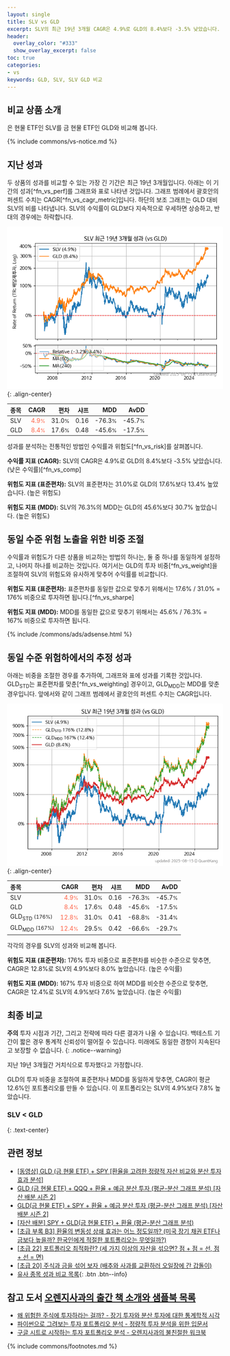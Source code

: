 ```yaml
---
layout: single
title: SLV vs GLD
excerpt: SLV의 최근 19년 3개월 CAGR은 4.9%로 GLD의 8.4%보다 -3.5% 낮았습니다.
header:
  overlay_color: "#333"
  show_overlay_excerpt: false
toc: true
categories:
- vs
keywords: GLD, SLV, SLV GLD 비교
---
```


## 비교 상품 소개


은 현물 ETF인 SLV를 금 현물 ETF인 GLD와 비교해 봅니다.



{% include commons/vs-notice.md %}

## 지난 성과

두 상품의 성과를 비교할 수 있는 가장 긴 기간은 최근 19년 3개월입니다. 아래는 이 기간의 성과[^fn_vs_perf]를 그래프와 표로 나타낸 것입니다.
그래프 범례에서 괄호안의 퍼센트 수치는 CAGR[^fn_vs_cagr_metric]입니다.
하단의 보조 그래프는 GLD 대비 SLV의 비를 나타냅니다.
SLV의 수익률이 GLD보다 지속적으로 우세하면 상승하고, 반대의 경우에는 하락합니다.

![SLV](/vs/images/slv-vs-gld_dual.png){: .align-center}

| **종목** | **CAGR** | **편차** | **샤프** | **MDD** | **AvDD** |
| :------------ | ------: | -----------: | -------: | ------: | -------: |
| SLV | <span style="color: tomato">4.9<small>%</small></span> | 31.0<small>%</small> | 0.16 | -76.3<small>%</small> | -45.7<small>%</small> |
| GLD | <span style="color: tomato">8.4<small>%</small></span> | 17.6<small>%</small> | 0.48 | -45.6<small>%</small> | -17.5<small>%</small> |

<!-- more -->


성과를 분석하는 전통적인 방법인 수익률과 위험도[^fn_vs_risk]를 살펴봅니다.

**수익률 지표 (CAGR):** SLV의 CAGR은 4.9%로 GLD의 8.4%보다 -3.5% 낮았습니다. (낮은 수익률)[^fn_vs_comp]

**위험도 지표 (표준편차):** SLV의 표준편차는 31.0%로 GLD의 17.6%보다 13.4% 높았습니다. (높은 위험도)

**위험도 지표 (MDD):** SLV의 76.3%의 MDD는 GLD의 45.6%보다 30.7% 높았습니다. (높은 위험도)



## 동일 수준 위험 노출을 위한 비중 조절

수익률과 위험도가 다른 상품을 비교하는 방법의 하나는, 둘 중 하나를 동일하게 설정하고, 나머지 하나를 비교하는 것입니다.
여기서는 GLD의 투자 비중[^fn_vs_weight]을 조절하여 SLV의 위험도와 유사하게 맞추어 수익률를 비교합니다.

**위험도 지표 (표준편차):** 표준편차를 동일한 값으로 맞추기 위해서는 17.6% / 31.0% = 176% 비중으로 투자하면 됩니다.[^fn_vs_sharpe]

**위험도 지표 (MDD):** MDD를 동일한 값으로 맞추기 위해서는 45.6% / 76.3% = 167% 비중으로 투자하면 됩니다.


{% include /commons/ads/adsense.html %}



## 동일 수준 위험하에서의 추정 성과

아래는 비중을 조절한 경우를 추가하여, 그래프와 표에 성과를 기록한 것입니다.
GLD<sub>STD</sub>는 표준편차를 맞춘[^fn_vs_weighting] 경우이고, GLD<sub>MDD</sub>는 MDD를 맞춘 경우입니다.
앞에서와 같이 그래프 범례에서 괄호안의 퍼센트 수치는 CAGR입니다.


![SLV](/vs/images/slv-vs-gld.png){: .align-center}



| **종목** | **CAGR** | **편차** | **샤프** | **MDD** | **AvDD** |
| :------------ | ------: | -----------: | -------: | ------: | -------: |
| SLV | <span style="color: tomato">4.9<small>%</small></span> | 31.0<small>%</small> | 0.16 | -76.3<small>%</small> | -45.7<small>%</small> |
| GLD | <span style="color: tomato">8.4<small>%</small></span> | 17.6<small>%</small> | 0.48 | -45.6<small>%</small> | -17.5<small>%</small> |
| GLD<sub>STD</sub> <small>(176%)</small> | <span style="color: tomato">12.8<small>%</small></span> | 31.0<small>%</small> | 0.41 | -68.8<small>%</small> | -31.4<small>%</small> |
| GLD<sub>MDD</sub> <small>(167%)</small> | <span style="color: tomato">12.4<small>%</small></span> | 29.5<small>%</small> | 0.42 | -66.6<small>%</small> | -29.7<small>%</small> |



각각의 경우를 SLV의 성과와 비교해 봅니다.

**위험도 지표 (표준편차):** 176% 투자 비중으로 표준편차를 비슷한 수준으로 맞추면, CAGR은 12.8%로 SLV의 4.9%보다 8.0% 높았습니다. (높은 수익률)

**위험도 지표 (MDD):** 167% 투자 비중으로 하여 MDD를 비슷한 수준으로 맞추면, CAGR은 12.4%로 SLV의 4.9%보다 7.6% 높았습니다. (높은 수익률)




## 최종 비교

**주의** 투자 시점과 기간, 그리고 전략에 따라 다른 결과가 나올 수 있습니다. 백테스트 기간이 짧은 경우 통계적 신뢰성이 떨어질 수 있습니다. 미래에도 동일한 경향이 지속된다고 보장할 수 없습니다.
{: .notice--warning}

지난 19년 3개월간 거치식으로 투자했다고 가정합니다.

GLD의 투자 비중을 조절하여 표준편차나 MDD를 동일하게 맞추면, CAGR이 평균 12.6%인 포트폴리오를 만들 수 있습니다.
이 포트폴리오는 SLV의 4.9%보다 7.8% 높았습니다.

### SLV &lt; GLD
{: .text-center}


## 관련 정보

- [[동영상] GLD (금 현물 ETF) + SPY [환율을 고려한 정량적 자산 비교와 분산 투자 효과 분석]](https://youtu.be/9S8rJNgptpY)
- [GLD (금 현물 ETF) + QQQ + 환율 + 예금 분산 투자 (평균-분산 그래프 분석) [자산 배분 시즌 2]](https://m.blog.naver.com/onuri2005/223934422957)
- [GLD(금 현물 ETF) + SPY + 환율 + 예금 분산 투자 (평균-분산 그래프 분석) [자산 배분 시즌 2]](https://m.blog.naver.com/onuri2005/223922844033)
- [[자산 배분] SPY + GLD(금 현물 ETF) + 환율 (평균-분산 그래프 분석)](https://kongdori.tistory.com/408)
- [[초급 부록 B3] 환율의 변동성 상쇄 효과는 어느 정도일까? (미국 장기 채권 ETF나 금보다 높을까? 한국인에게 적절한 포트폴리오는 무엇일까?)](https://kongdori.tistory.com/394)
- [[초급 22] 포트폴리오 최적화란? (세 가지 이상의 자산을 섞으면? 점 + 점 = 선, 점 + 선 = 면)](https://kongdori.tistory.com/385)
- [[초급 20] 주식과 금을 섞어 보자 (배추와 사과를 교환하러 오일장에 간 갑돌이)](https://kongdori.tistory.com/382)
- [유사 종목 성과 비교 목록](/vs/){: .btn .btn--info}


## 참고 도서 [오렌지사과의 출간 책 소개와 샘플북 목록](https://kongdori.tistory.com/691)

- [왜 위험한 주식에 투자하라는 걸까? - 장기 투자와 분산 투자에 대한 통계학적 시각](https://kongdori.tistory.com/421)
- [파이썬으로 그려보는 투자 포트폴리오 분석  - 정량적 투자 분석을 위한 입문서](https://kongdori.tistory.com/643)
- [구글 시트로 시작하는 투자 포트폴리오 분석 - 오렌지사과의 불친절한 워크북](https://kongdori.tistory.com/449)

{% include commons/footnotes.md %}